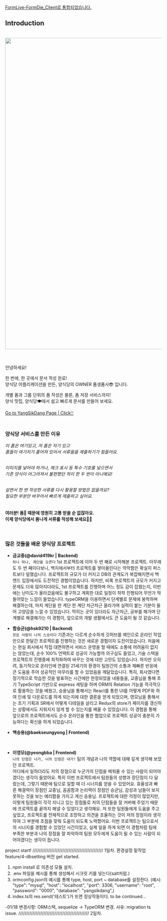 [FormLive-FormDie_Client로 통합되었습니다.](https://github.com/codestates/FormLive-FormDie_Client.wiki.git)

## Introduction
<br>
<img src="https://user-images.githubusercontent.com/67185299/104673885-f3c34800-5725-11eb-8a78-58dec6f0a67f.png" width="1000"></img>
<br>
<br>
<br>

안녕하세요!  
  
한 번에, 한 곳에서 문서 작성 완료!  
양식당 어플리케이션을 만든, 양식당의 OWNER 폼생폼사😎 입니다.  

개별 폼과 그룹 단위의 폼 작성은 물론, 폼 저장 서비스까지!  
양식 맛집, 양식당🍽️에서 쉽고 빠르게 문서를 만들어 보세요.  
  
[Go to YangSikDang Page | Click🖱️](https://yangsikdang.ml/)
<br>
<br>

### 양식당 서비스를 만든 이유
  
_이 폼은 여기있고, 저 폼은 저기 있고_  
_폼들이 여기저기 흩어져 있어서 서류들을 제출하기가 힘들어요._  
<br>

_이미지를 넣어야 하거나, 체크 표시 등 특수 기호를 넣으면서_  
_기존 양식이 어그러져서 불편했던 적이 한 두 번이 아니예요!_  
<br>

_살면서 한 번 작성한 서류를 다시 활용할 방법은 없을까요?_  
_필요한 부분만 바꾸어서 빠르게 제출하고 싶어요._  
<br>
<br>
**여러분! 폼📜 때문에 영원히 고통 받을 순 없잖아요.**  
**이제 양식당에서 폼나게 서류를 작성해 보세요✍🏻**  
<br>
<br>
  
### 많은 것들을 배운 양식당 프로젝트
- **금교중(@david419kr | Backend)**  
`하나 하나, 계단을 오른다`
1st 프로젝트에 이어 두 번 째로 시작해본 프로젝트. 아무래도 두 번 째이다보니, 백지에서부터 프로젝트를 쌓아올린다는 막막함은 확실히 퍼스트보다 덜했습니다. 프로젝트의 규모가 더 커지고 DB의 관계도가 복잡해지면서 백엔드 입장에서도 도전적인 경험이었습니다. 하지만, 비록 프로젝트의 규모가 커지고 문제도 더욱 많아지더라도, 1st 프로젝트를 진행하며 어느 정도 감이 잡혔는지, 이번에는 난이도가 올라갔음에도 불구하고 계획한 대로 일정이 착착 진행되어 무언가 딱 들어맞는 느낌이 들었습니다. typeORM을 이용하면서 단계별로 문제에 봉착하며 해결하는데, 마치 계단을 한 계단 한 계단 차근차근 올라가며 실력이 붙는 기분이 들어 고양감을 느낄 수 있었습니다. 막히는 곳이 있더라도 차근차근, 공부를 해가며 단계별로 해결해가는 이 경험이, 앞으로의 개발 생활에서도 큰 도움이 될 것 같습니다.

- **함승균(@hsk9210 | Backend)**  
`모든 사람이 나의 스승이다`
기존과는 다르게 순수하게 깃허브를 메인으로 온라인 작업만으로 한달간 프로젝트를 진행하는 것은 새로운 경험이자 도전이었습니다. 처음에는 현실 회사에서 직접 대면하면서 서비스 운영을 할 때에도 소통에 어려움이 없지는 않았는데, 순수 100% 언택트로 성공이 가능할까 의구심도 들었고, 기술 스택을 프로젝트의 진행중에 최적화하여 바꾸는 것에 대한 고민도 있었습니다. 하지만 오히려, 동기적으로 온라인에 연결된 21세기의 환경이 팀원간의 소통과 재빠른 반응에 큰 도움을 주어 성공적인 마무리를 할 수 있었음을 깨달았습니다. 특히, 회사였다면 정기적으로 학습한 것을 발표하는 시간에만 한정되었을 내용들을, 교중님을 통해 초기 TypeScript 기반으로 express 세팅을 하며 ORM의 Relation 기능을 적극적으로 활용하는 것을 배웠고, 승용님을 통해서는 React를 통한 UI를 어떻게 PDF화 하여 인쇄 및 다운로드를 하게 되는지에 대한 결론을 얻게 되었으며, 영모님을 통해서는 초기 기획과 SR에서 어떻게 디테일을 살리고 Redux의 store가 페이지를 갱신하는 상황에서도 지워지지 않게 할 수 있는지를 배울 수 있었습니다. 이 경험을 통해 앞으로의 프로젝트에서도 순수 온라인을 통한 협업으로 프로젝트 성공이 충분히 가능하다는 확신을 하게 되었습니다.


- **백승용(@baekseungyong | Frontend)**   
<br>

- **이영모(@yeongbba | Frontend)**  
`나의 단점은 너가, 너의 단점은 내가!` 팀의 개념과 나의 역할에 대해 깊게 생각해 보았던 프로젝트.  
어디에서 일하더라도 저의 장점으로 누군가의 단점을 메워줄 수 있는 사람이 되어야 겠다는 생각이 들었어요. 특히 이번 프로젝트에서 팀원들의 성향과 장단점이 다 달랐는데, 그렇기 때문에 팀으로 일할 때 더 시너지를 얻을 수 있었어요. 효율성과 빠른 해결력이 장점인 교중님, 꼼꼼함과 논리력이 장점인 승균님, 감성과 남들이 보지 못하는 것을 보는 예리함을 가지고 계신 승용님. 프로젝트에 대한 걱정이 많았지만, 이렇게 팀원들이 각각 지니고 있는 장점들로 저의 단점들을 잘 커버해 주었기 때문에 프로젝트를 끝까지 해낼 수 있었다고 생각해요. 저 또한 팀원들에게 도움을 주고 싶었고, 프로젝트를 전체적으로 조망하고 의견을 조율하는 것이 저의 장점이라 생각하여 그 부분에 초점을 맞춰 도움이 되도록 노력했어요. 이번 프로젝트는 팀으로서의 시너지를 경험할 수 있었던 시간이었고, 실제 일을 하게 되면 이 경험처럼 팀에 부족한 부분과 나의 장점을 잘 파악하여 팀원 모두에게 도움이 될 수 있는 사람이 되어야겠다는 생각이 듭니다.


project start!
/////////////////////////////////////////////
1일차. 환경설정 밑작업 feature/4-dbsetting 버전 get started.

1. npm install 로 의존성 모듈 설치.
2. .env 파일을 예시를 통해 생성해서 시크릿 키를 넣는다(salt처럼.)
3. ormconfig.json의 예시를 통해 type, host, port ~ database를 설정한다.
   (예시: "type": "mysql",
   "host": "localhost",
   "port": 3306,
   "username": "root",
   "password": "0000",
   "database": "yangsikdang",)
4. index.ts의 res.send('테스트')가 뜨면 정상작동이다. to be continued...

-01/18 변경사항: ORM스택, sequelize -> TypeORM 변경. 사유: migration ts issue.
/////////////////////////////////////////////
2일차.
